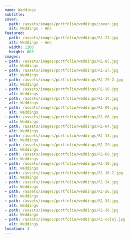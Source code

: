 ```yaml
---
name: Weddings
subtitle:
cover:
  path: /assets/images/portfolio/weddings/cover.jpg
  alt: Weddings - Ana
featured:
  path: /assets/images/portfolio/weddings/R1-27.jpg
  alt: Weddings - Ana
  width: 1200
  height: 803
images:
- path: /assets/images/portfolio/weddings/R1-05.jpg
  alt: Weddings
- path: /assets/images/portfolio/weddings/R1-27.jpg
  alt: Weddings
- path: /assets/images/portfolio/weddings/R1-29-2.jpg
  alt: Weddings
- path: /assets/images/portfolio/weddings/R1-10.jpg
  alt: Weddings
- path: /assets/images/portfolio/weddings/R1-14.jpg
  alt: Weddings
- path: /assets/images/portfolio/weddings/R1-09.jpg
  alt: Weddings
- path: /assets/images/portfolio/weddings/R1-06.jpg
  alt: Weddings
- path: /assets/images/portfolio/weddings/R1-04.jpg
  alt: Weddings
- path: /assets/images/portfolio/weddings/R1-13.jpg
  alt: Weddings
- path: /assets/images/portfolio/weddings/R1-29.jpg
  alt: Weddings
- path: /assets/images/portfolio/weddings/R1-08.jpg
  alt: Weddings
- path: /assets/images/portfolio/weddings/R1-19.jpg
  alt: Weddings
- path: /assets/images/portfolio/weddings/R1-10-2.jpg
  alt: Weddings
- path: /assets/images/portfolio/weddings/R1-24.jpg
  alt: Weddings
- path: /assets/images/portfolio/weddings/R1-26.jpg
  alt: Weddings
- path: /assets/images/portfolio/weddings/R1-35.jpg
  alt: Weddings
- path: /assets/images/portfolio/weddings/R1-36.jpg
  alt: Weddings
- path: /assets/images/portfolio/weddings/R1-colaj.jpg
  alt: Weddings
location: 3
---
```

